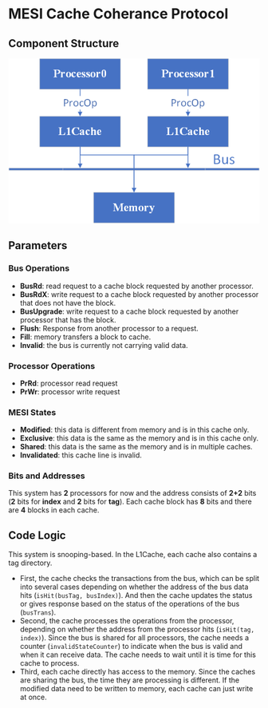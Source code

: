# MESI Cache Coherance Protocol

## Component Structure

![1](pic/MESI.png)

## Parameters

### Bus Operations

- **BusRd**: read request to a cache block requested by another processor.
- **BusRdX**: write request to a cache block requested by another processor that does not have the block.
- **BusUpgrade**: write request to a cache block requested by another processor that has the block.
- **Flush**: Response from another processor to a request.
- **Fill**: memory transfers a block to cache.
- **Invalid**: the bus is currently not carrying valid data.

### Processor Operations

- **PrRd**: processor read request
- **PrWr**: processor write request

### MESI States

- **Modified**: this data is different from memory and is in this cache only.
- **Exclusive**: this data is the same as the memory and is in this cache only.
- **Shared**: this data is the same as the memory and is in multiple caches.
- **Invalidated**: this cache line is invalid.

### Bits and Addresses

This system has **2** processors for now and the address consists of **2+2** bits (**2** bits for **index** and **2** bits for **tag**).
Each cache block has **8** bits and there are **4** blocks in each cache.

## Code Logic

This system is snooping-based. In the L1Cache, each cache also contains a tag directory. 
- First, the cache checks the transactions from the bus, which can be split into several cases depending on whether the address of the bus data hits (`isHit(busTag, busIndex)`). And then the cache updates the status or gives response based on the status of the operations of the bus (`busTrans`).
- Second, the cache processes the operations from the processor, depending on whether the address from the processor hits (`isHit(tag, index)`). Since the bus is shared for all processors, the cache needs a counter (`invalidStateCounter`) to indicate when the bus is valid and when it can receive data. The cache needs to wait until it is time for this cache to process.
- Third, each cache directly has access to the memory. Since the caches are sharing the bus, the time they are processing is different. If the modified data need to be written to memory, each cache can just write at once.